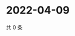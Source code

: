 # 2022-04-09

共 0 条

<!-- BEGIN WEIBO -->
<!-- 最后更新时间 Sat Apr 09 2022 16:18:13 GMT+0800 (China Standard Time) -->

<!-- END WEIBO -->
